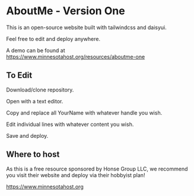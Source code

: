 # AboutMe - Version One

This is an open-source website built with tailwindcss and daisyui.

Feel free to edit and deploy anywhere.

A demo can be found at https://www.minnesotahost.org/resources/aboutme-one

## To Edit
Download/clone repository.

Open with a text editor.

Copy and replace all YourName with whatever handle you wish.

Edit individual lines with whatever content you wish.

Save and deploy.
## Where to host
As this is a free resource sponsored by Honse Group LLC, we recommend you visit their website and deploy via their hobbyist plan!

https://www.minnesotahost.org
